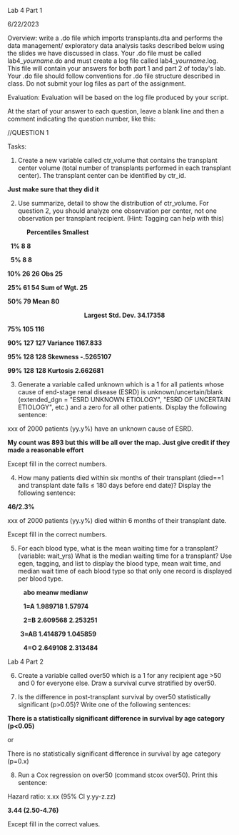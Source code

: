 ﻿Lab 4 Part 1

6/22/2023

Overview: write a .do file which imports transplants.dta and performs the data management/ exploratory data analysis tasks described below using the slides we have discussed in class. Your .do file must be called lab4\_*yourname*.do and must create a log file called lab4\_*yourname*.log. This file will contain your answers for both part 1 and part 2 of today's lab. Your .do file should follow conventions for .do file structure described in class. Do not submit your log files as part of the assignment. 

Evaluation: Evaluation will be based on the log file produced by your script. 

At the start of your answer to each question, leave a blank line and then a comment indicating the question number, like this:

//QUESTION 1

Tasks:

1. Create a new variable called ctr\_volume that contains the transplant center volume (total number of transplants performed in each transplant center). The transplant center can be identified by ctr\_id.

<a name="_hlk12616170"></a>**Just make sure that they did it**

2. Use summarize, detail to show the distribution of ctr\_volume. For question 2, you should analyze one observation per center, not one observation per transplant recipient. (Hint: Tagging can help with this)

`      `**Percentiles      Smallest**

` `**1%            8              8**

` `**5%            8              8**

**10%           26             26       Obs                  25**

**25%           61             54       Sum of Wgt.          25**

**50%           79                      Mean                 80**

`                        `**Largest       Std. Dev.      34.17358**

**75%          105            116**

**90%          127            127       Variance       1167.833**

**95%          128            128       Skewness      -.5265107**

**99%          128            128       Kurtosis       2.662681**

3. Generate a variable called unknown which is a 1 for all patients whose cause of end-stage renal disease (ESRD) is unknown/uncertain/blank (extended\_dgn = "ESRD UNKNOWN ETIOLOGY", "ESRD OF UNCERTAIN ETIOLOGY", etc.) and a zero for all other patients. Display the following sentence:

xxx of 2000 patients (yy.y%) have an unknown cause of ESRD.

**My count was 893 but this will be all over the map. Just give credit if they made a reasonable effort**

Except fill in the correct numbers.

4. How many patients died within six months of their transplant (died==1 and transplant date falls ≤ 180 days before end date)? Display the following sentence:

**46/2.3%**

xxx of 2000 patients (yy.y%) died within 6 months of their transplant date.

Except fill in the correct numbers.

5. For each blood type, what is the mean waiting time for a transplant? (variable: wait\_yrs) What is the median waiting time for a transplant? Use egen, tagging, and list to display the blood type, mean wait time, and median wait time of each blood type so that only one record is displayed per blood type. 


`     `**abo      meanw    medianw**  

`     `**1=A   1.989718    1.57974**  

`     `**2=B   2.609568   2.253251**  

`    `**3=AB   1.414879   1.045859**  

`     `**4=O   2.649108   2.313484**  



Lab 4 Part 2

6. Create a variable called over50 which is a 1 for any recipient age >50 and 0 for everyone else. Draw a survival curve stratified by over50.

7. Is the difference in post-transplant survival by over50 statistically significant (p>0.05)? Write one of the following sentences:

**There is a statistically significant difference in survival by age category (p<0.05)**

or

There is no statistically significant difference in survival by age category (p=0.x)

8. Run a Cox regression on over50 (command stcox over50). Print this sentence:

Hazard ratio: x.xx (95% CI y.yy-z.zz) 

**3.44 (2.50-4.76)**

Except fill in the correct values.



